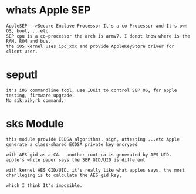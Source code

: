 # whats Apple SEP
	AppleSEP -->Secure Enclave Processor It's a co-Processor and It's own OS, boot, ...etc
	SEP cpu is a co-processor the arch is armv7. I donot know where is the RAM, ROM and bus.
	the iOS kernel uses ipc_xxx and provide AppleKeyStore driver for client user.



# seputl
	it's iOS commandline tool, use IOKit to control SEP OS, for apple testing, firmware upgrade. 
	No sik,uik,rk command.  
# sks Module
	this module provide ECDSA algorithms. sign, attesting ...etc Apple generate a class-shared ECDSA private key encryped
	
	with AES gid as a CA.  another root ca is generated by AES UID.  apple's white paper says the SEP GID/UID is different
	
	with kernel AES GID/UID. it's really like what apples says. the most chanlleging is to calculate the AES gid key,
	
	which I think It's imposible.  
